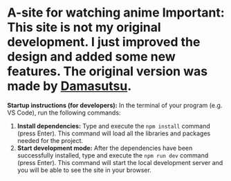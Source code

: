# A-site for watching anime **Important:** This site is not my original development. I just improved the design and added some new features. The original version was made by [Damasutsu](https://github.com/Damasutsu).

**Startup instructions (for developers):** In the terminal of your program (e.g. VS Code), run the following commands:

1.  **Install dependencies:** Type and execute the 
    ```npm install``` 
    command (press Enter). This command will load all the libraries and packages needed for the project.
2.  **Start development mode:** After the dependencies have been successfully installed, type and execute the
    ```npm run dev``` 
    command (press Enter). This command will start the local development server and you will be able to see the site in your browser.
